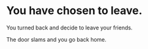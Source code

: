 # You have chosen to leave.

You turned back and decide to leave your friends.

The door slams and you go back home.